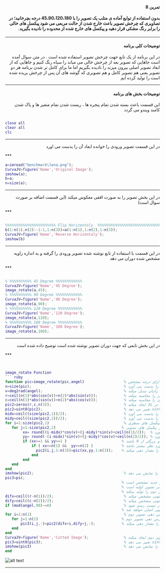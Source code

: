 <div dir="rtl">

#### تمرین 8

#### بدون استفاده از توابع آماده ی متلب یک تصویر را با 45،90،120،180 درجه بچرخانید؛ در تصاویری که چرخش تصویر باعث خارج شدن از حالت مربعی می شود پیکسل های خالی را برابر رنگ مشکی قرار دهید و پیکسل های خارج شده از محدوده را نادیده بگیرید.
***
#### توضیحات کلی برنامه
در این برنامه از یک تابع جهت چرخش تصویر استفاده شده است . در متن سوال آمده است جاهایی که تصویر بعد از چرخش خالی می میاند را سیاه رنگ کنیم و جاهایی که از ابعاد تصویر اصلی بیرون میزند را نادیده بگیریم اما ما برای کامل تر شدن برنامه هر دو تصویر یعنی هم تصویر کامل و هم تصویری که گوشه های آن پس از چرخش بریده شده است را تولید کرده ایم
***

#### توضیحات بخش های برنامه
 این قسمت باعث بسته شدن تمام پنجره ها ، ریست شدن تمام متغیر ها و پاک شدن کامند ویندو می گردد <br />

</div>

```matlab

close all         
clear all         
clc    

```
***
<div dir="rtl">
 
  در این قسمت تصویر ورودی را خوانده ابعاد آن را بدست می اورد
 
 </div>
 ***
 
 ```matlab
a=imread("benchmark\lena.png");  
CurvaJV=figure('Name','Original Image'); 
imshow(a);  
b=a;             
n=size(a);         

```
***
<div dir="rtl">
 
  در این بخش تصویر را به صورت افقی معکوس میکند (این قسمت اضافه بر صورت سوال است)
 
 </div>
 ***
 
 ```matlab

 %%%%%%%%%%%%%%%%%%%%%%% Flip Horizentaly  %%%%%%%%%%%%%%%%%%%%%%%%%%%%%%%
b(1:n(1),n(2):-1:1,1:n(3))=a(1:n(1),1:n(2),1:n(3));  
CurvaJV=figure('Name','Reverse Horizentaly');        
imshow(b)                                             
```
***
<div dir="rtl">
 
 در این قسمت با استفاده از تابع نوشته شده تصویر ورودی را گرفته و به اندازه زاویه مشخص شده دوران می دهد
 
 </div>
 ***
 
 ```matlab

% %%%%%%%%%% 45 Degree %%%%%%%%%%%%
CurvaJV=figure('Name','45 Degree');                 
image_rotate(a,45);                                 
% %%%%%%%%%% 90 Degree %%%%%%%%%%%%
CurvaJV=figure('Name','90 Degree');               
image_rotate(a,90);                                
% %%%%%%%%%% 120 Degree %%%%%%%%%%%
CurvaJV=figure('Name','120 Degree');                 
image_rotate(a,120);                               
% %%%%%%%%%% 180 Degree %%%%%%%%%%%
CurvaJV=figure('Name','180 Degree');               
image_rotate(a,180);                                 
```
***
<div dir="rtl">
 
 در این بخش تابعی که جهت دوران تصویر نوشته شده است توضیح داده شده است
 
 </div>
 ***
 
 ```matlab


image_rotate Function 
``` ruby
function pic=image_rotate(pic,angel)                  % تابع چرخش تصویر به ازای درجه مشخص
n=size(pic);                                          % سایز تصویر را بدست می آورد
v=deg2rad(angel);                                     % مقدار درجه را به رادیان تبدیل میکند
r=ceil(n(1)*abs(cos(v))+n(2)*abs(sin(v)));            % تعداد پیکسل تصویر جدید در سطر را محاسبه میکند                    
c=ceil(n(1)*abs(sin(v))+n(2)*abs(cos(v)));            % تعداد پیکسل تصویر جدید در ستون را محاسبه میکند             
pic2=zeros(r,c,n(3));                                 % تصویر خامی باابعاد بدست آمده در بالا ایجاد میکند
pic2=uint8(pic2);                                     % تغییر می دهد uint8 نوع داده تصویر را به
midx=ceil((size(pic2,1))/2);                          % مختصات مرکز تصویر در حالت سطری را بدست می آورد
midy=ceil((size(pic2,2))/2);                          % مختصات مرکز تصویر در حالت ستونی را بدست می آورد
for i=1:size(pic2,1)                                  % حلقه جهت حرکت در پیکسل های سطری 
    for j=1:size(pic2,2)                              % حلقه جهت حرکت در پیکسل های ستونی                        
         xx= round((i-midx)*cos(v)+(j-midy)*sin(v)+ceil(n(1)/2));  % مختصات ستونی جدید تصویر دوران یافته را بدست می آورد                                      
         yy= round(-(i-midx)*sin(v)+(j-midy)*cos(v)+ceil(n(2)/2)); % مختصات سطری جدید تصویر دوران یافته را بدست می آورد                             
         if (xx>=1 && yy>=1 )                         % بررسی میکند که مختصات پیکسل مثبت و بزرگتر از 0 باشند
             if ( xx<=n(1) &&  yy<=n(2) )             % بررسی میکند که مختصات پیکسل بدست امده از ابعاد مورد نظر بیشتر نباشد
               pic2(i,j,1:n(3))=pic(xx,yy,1:n(3));    % پیکسل مورد نظر را مقدار دهی میکند
             end  
         end
    end
end
imshow(pic2);                                         % تصویر را نمایش می دهد
pic3=pic;
                                                      % در این برنامه دو تصویر به ازای تصاویر مایل رسم می گردد یکی کل تصویر در تصویر جدید مشخص است 
                                                      % و ابعاد تصویر جدید بزرگتر از تصویر اولیه است و تصویر دوم ابعاد تصویر برابر تصویر اولیه است
                                                      % ولی قسمتی از کوشه های تصویر حذف شده است قسمت بعدی برنامه تصویر دوم را تولید میکند
difx=ceil((r-n(1))/2);                                % میزان اختلاف پیکسل تصیر اول و دوم را در حالت ستونی مشخص میکند
dify=ceil((c-n(2))/2);                                % میزان اختلاف پیکسل تصیر اول و دوم را در حالت ستونی مشخص میکند
if (mod(angel,90)~=0)                                 % بررسی میکند آیا تصویر دوم نیاز است رسم شود یا خیر اگر چرخش دورانی 90 درجه ای کامل نداشته باشد نیاز نیست رسم شود
                                                      % چون ابعاد تصویر جدید برابر تصویر اصلی خواهد شد
for i=1:n(1)                                          % حلقه تکرار ستونی جهت آدرس دهی تصویر دوم
    for j=1:n(2)                                      % حلقه تکرار ستونی جهت آدرس دهی تصویر دوم
        pic3(i,j,:)=pic2(difx+i,dify+j,:);            % پیکسل های تصویر دوم را مقدار دهی میکند
    end
end
CurvaJV=figure('Name','Cutted Image');                % فیگوری برای تصویر دوم ایجاد میکند  
pic3=uint8(pic3);                                     % تغییر می دهد uint8 نوع داده تصویر را به                   
imshow(pic3)                                          % تصویر دوم را نمایش می دهد
end
```
![alt text](https://github.com/semnan-university-ai/image-processing-class/blob/ec436b2073664290ac3f0508f72503ef8aa13683/excersiecs/alirezachaji/8/Exce08.png)
***

